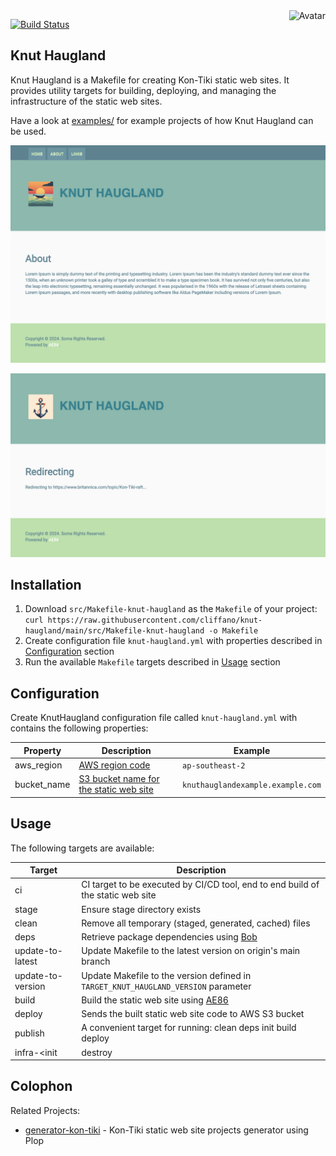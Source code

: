 <img align="right" src="https://raw.github.com/cliffano/knut-haugland/master/avatar.jpg" alt="Avatar"/>

[![Build Status](https://github.com/cliffano/knut-haugland/actions/workflows/ci-workflow.yaml/badge.svg)](https://github.com/cliffano/knut-haugland/actions/workflows/ci-workflow.yaml)
<br/>

Knut Haugland
-------------

Knut Haugland is a Makefile for creating Kon-Tiki static web sites.
It provides utility targets for building, deploying, and managing the infrastructure of the static web sites.

Have a look at [examples/](examples/) for example projects of how Knut Haugland can be used.

![Screenshot of example static-content web site](/screenshots/example-static-content.png "Example static-content web site")

![Screenshot of example static-redirect web site](/screenshots/example-static-redirect.png "Example static-redirect web site")

Installation
------------

1. Download `src/Makefile-knut-haugland` as the `Makefile` of your project:
    `curl https://raw.githubusercontent.com/cliffano/knut-haugland/main/src/Makefile-knut-haugland -o Makefile`
2. Create configuration file `knut-haugland.yml` with properties described in [Configuration](#configuration) section
3. Run the available `Makefile` targets described in [Usage](#usage) section

Configuration
-------------

Create KnutHaugland configuration file called `knut-haugland.yml` with contains the following properties:

| Property | Description | Example |
|----------|-------------|---------|
| aws_region | [AWS region code](https://www.aws-services.info/regions.html) | `ap-southeast-2` |
| bucket_name | [S3 bucket name for the static web site](https://docs.aws.amazon.com/AmazonS3/latest/userguide/WebsiteHosting.html) | `knuthauglandexample.example.com` |

Usage
-----

The following targets are available:

| Target | Description |
|--------|-------------|
| ci | CI target to be executed by CI/CD tool, end to end build of the static web site |
| stage | Ensure stage directory exists |
| clean | Remove all temporary (staged, generated, cached) files |
| deps | Retrieve package dependencies using [Bob](https://github.com/cliffano/bob/) |
| update-to-latest | Update Makefile to the latest version on origin's main branch |
| update-to-version | Update Makefile to the version defined in `TARGET_KNUT_HAUGLAND_VERSION` parameter |
| build | Build the static web site using [AE86](https://github.com/cliffano/ae86/) |
| deploy | Sends the built static web site code to AWS S3 bucket |
| publish | A convenient target for running: clean deps init build deploy |
| infra-<init|destroy|refresh|plan|apply|import> | Targets for managing the infrastructure built using [Terraform AWS Kon-Tiki](https://github.com/cliffano/terraform-aws-kon-tiki/) |


Colophon
--------

Related Projects:

* [generator-kon-tiki](https://github.com/cliffano/generator-kon-tiki) - Kon-Tiki static web site projects generator using Plop
